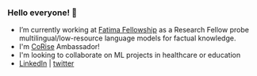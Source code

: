 ### Hello everyone! 👋  

- I’m currently working at [Fatima Fellowship](https://www.fatimafellowship.com/) as a Research Fellow probe multilingual/low-resource language models for factual knowledge.
- I'm [CoRise](https://corise.com/) Ambassador! 
- I'm looking to collaborate on ML projects in healthcare or education 
- [LinkedIn](https://www.linkedin.com/in/jszeina/)  | [twitter](https://twitter.com/jszeina)

<!--
**zeinasaadeddin/zeinasaadeddin** is a ✨ _special_ ✨ repository because its `README.md` (this file) appears on your GitHub profile.

Here are some ideas to get you started:

- 🔭 I’m currently working on ...
- 🌱 I’m currently learning ...
- 👯 I’m looking to collaborate on ...
- 🤔 I’m looking for help with ...
- 💬 Ask me about ...
- 📫 How to reach me: ...
- 😄 Pronouns: ...
- ⚡ Fun fact: ...
-->
